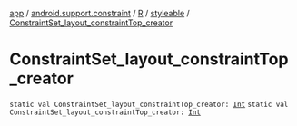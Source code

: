 [app](../../../index.md) / [android.support.constraint](../../index.md) / [R](../index.md) / [styleable](index.md) / [ConstraintSet_layout_constraintTop_creator](./-constraint-set_layout_constraint-top_creator.md)

# ConstraintSet_layout_constraintTop_creator

`static val ConstraintSet_layout_constraintTop_creator: `[`Int`](https://kotlinlang.org/api/latest/jvm/stdlib/kotlin/-int/index.html)
`static val ConstraintSet_layout_constraintTop_creator: `[`Int`](https://kotlinlang.org/api/latest/jvm/stdlib/kotlin/-int/index.html)